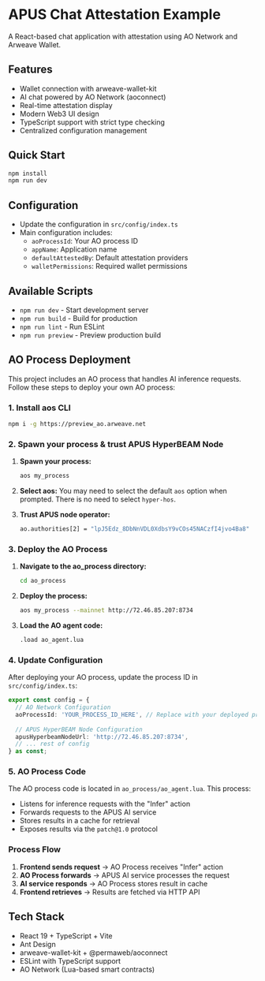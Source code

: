 # APUS Chat Attestation Example

A React-based chat application with attestation using AO Network and Arweave Wallet.

## Features
- Wallet connection with arweave-wallet-kit
- AI chat powered by AO Network (aoconnect)
- Real-time attestation display
- Modern Web3 UI design
- TypeScript support with strict type checking
- Centralized configuration management

## Quick Start
```bash
npm install
npm run dev
```

## Configuration
- Update the configuration in `src/config/index.ts`
- Main configuration includes:
  - `aoProcessId`: Your AO process ID
  - `appName`: Application name
  - `defaultAttestedBy`: Default attestation providers
  - `walletPermissions`: Required wallet permissions

## Available Scripts
- `npm run dev` - Start development server
- `npm run build` - Build for production
- `npm run lint` - Run ESLint
- `npm run preview` - Preview production build

## AO Process Deployment

This project includes an AO process that handles AI inference requests. Follow these steps to deploy your own AO process:

### 1. Install aos CLI

```bash
npm i -g https://preview_ao.arweave.net
```

### 2. Spawn your process & trust APUS HyperBEAM Node

1. **Spawn your process:**
   ```bash
   aos my_process
   ```
2. **Select aos:**
   You may need to select the default `aos` option when prompted. There is no need to select `hyper-hos`.

3. **Trust APUS node operator:**
   ```bash
   ao.authorities[2] = "lpJ5Edz_8DbNnVDL0XdbsY9vCOs45NACzfI4jvo4Ba8"
   ```

### 3. Deploy the AO Process

1. **Navigate to the ao_process directory:**
   ```bash
   cd ao_process
   ```

2. **Deploy the process:**
   ```bash
   aos my_process --mainnet http://72.46.85.207:8734
   ```
2. **Load the AO agent code:**
   ```bash
   .load ao_agent.lua
   ```

### 4. Update Configuration

After deploying your AO process, update the process ID in `src/config/index.ts`:

```typescript
export const config = {
  // AO Network Configuration
  aoProcessId: 'YOUR_PROCESS_ID_HERE', // Replace with your deployed process ID
  
  // APUS HyperBEAM Node Configuration
  apusHyperbeamNodeUrl: 'http://72.46.85.207:8734',
  // ... rest of config
} as const;
```

### 5. AO Process Code

The AO process code is located in `ao_process/ao_agent.lua`. This process:

- Listens for inference requests with the "Infer" action
- Forwards requests to the APUS AI service
- Stores results in a cache for retrieval
- Exposes results via the `patch@1.0` protocol

### Process Flow

1. **Frontend sends request** → AO Process receives "Infer" action
2. **AO Process forwards** → APUS AI service processes the request
3. **AI service responds** → AO Process stores result in cache
4. **Frontend retrieves** → Results are fetched via HTTP API

## Tech Stack
- React 19 + TypeScript + Vite
- Ant Design
- arweave-wallet-kit + @permaweb/aoconnect
- ESLint with TypeScript support
- AO Network (Lua-based smart contracts)

